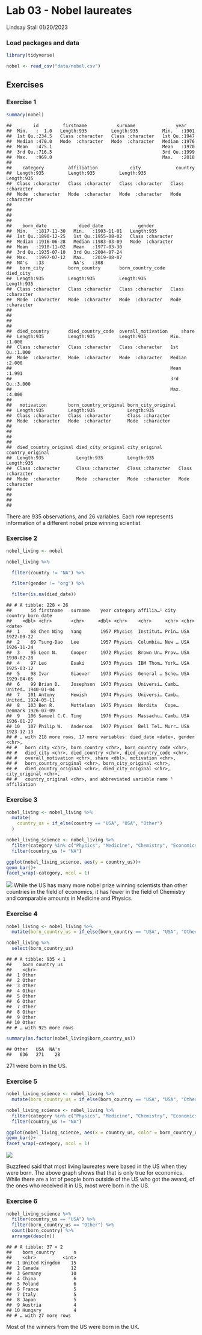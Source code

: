 Lab 03 - Nobel laureates
================
Lindsay Stall
01/20/2023

### Load packages and data

``` r
library(tidyverse) 
```

``` r
nobel <- read_csv("data/nobel.csv")
```

## Exercises

### Exercise 1

``` r
summary(nobel)
```

    ##        id         firstname           surname               year     
    ##  Min.   :  1.0   Length:935         Length:935         Min.   :1901  
    ##  1st Qu.:234.5   Class :character   Class :character   1st Qu.:1947  
    ##  Median :470.0   Mode  :character   Mode  :character   Median :1976  
    ##  Mean   :475.1                                         Mean   :1970  
    ##  3rd Qu.:716.5                                         3rd Qu.:1999  
    ##  Max.   :969.0                                         Max.   :2018  
    ##                                                                      
    ##    category         affiliation            city             country         
    ##  Length:935         Length:935         Length:935         Length:935        
    ##  Class :character   Class :character   Class :character   Class :character  
    ##  Mode  :character   Mode  :character   Mode  :character   Mode  :character  
    ##                                                                             
    ##                                                                             
    ##                                                                             
    ##                                                                             
    ##    born_date            died_date             gender         
    ##  Min.   :1817-11-30   Min.   :1903-11-01   Length:935        
    ##  1st Qu.:1890-12-25   1st Qu.:1955-08-02   Class :character  
    ##  Median :1916-06-28   Median :1983-03-09   Mode  :character  
    ##  Mean   :1910-11-02   Mean   :1977-03-30                     
    ##  3rd Qu.:1935-07-10   3rd Qu.:2004-07-24                     
    ##  Max.   :1997-07-12   Max.   :2019-08-07                     
    ##  NA's   :33           NA's   :308                            
    ##   born_city         born_country       born_country_code   died_city        
    ##  Length:935         Length:935         Length:935         Length:935        
    ##  Class :character   Class :character   Class :character   Class :character  
    ##  Mode  :character   Mode  :character   Mode  :character   Mode  :character  
    ##                                                                             
    ##                                                                             
    ##                                                                             
    ##                                                                             
    ##  died_country       died_country_code  overall_motivation     share      
    ##  Length:935         Length:935         Length:935         Min.   :1.000  
    ##  Class :character   Class :character   Class :character   1st Qu.:1.000  
    ##  Mode  :character   Mode  :character   Mode  :character   Median :2.000  
    ##                                                           Mean   :1.991  
    ##                                                           3rd Qu.:3.000  
    ##                                                           Max.   :4.000  
    ##                                                                          
    ##   motivation        born_country_original born_city_original
    ##  Length:935         Length:935            Length:935        
    ##  Class :character   Class :character      Class :character  
    ##  Mode  :character   Mode  :character      Mode  :character  
    ##                                                             
    ##                                                             
    ##                                                             
    ##                                                             
    ##  died_country_original died_city_original city_original      country_original  
    ##  Length:935            Length:935         Length:935         Length:935        
    ##  Class :character      Class :character   Class :character   Class :character  
    ##  Mode  :character      Mode  :character   Mode  :character   Mode  :character  
    ##                                                                                
    ##                                                                                
    ##                                                                                
    ## 

There are 935 observations, and 26 variables. Each row represents
information of a different nobel prize winning scientist.

### Exercise 2

``` r
nobel_living <- nobel

nobel_living %>% 

  filter(country != "NA") %>%

  filter(gender != "org") %>%

  filter(is.na(died_date))
```

    ## # A tibble: 228 × 26
    ##       id firstname   surname    year category affilia…¹ city  country born_date 
    ##    <dbl> <chr>       <chr>     <dbl> <chr>    <chr>     <chr> <chr>   <date>    
    ##  1    68 Chen Ning   Yang       1957 Physics  Institut… Prin… USA     1922-09-22
    ##  2    69 Tsung-Dao   Lee        1957 Physics  Columbia… New … USA     1926-11-24
    ##  3    95 Leon N.     Cooper     1972 Physics  Brown Un… Prov… USA     1930-02-28
    ##  4    97 Leo         Esaki      1973 Physics  IBM Thom… York… USA     1925-03-12
    ##  5    98 Ivar        Giaever    1973 Physics  General … Sche… USA     1929-04-05
    ##  6    99 Brian D.    Josephson  1973 Physics  Universi… Camb… United… 1940-01-04
    ##  7   101 Antony      Hewish     1974 Physics  Universi… Camb… United… 1924-05-11
    ##  8   103 Ben R.      Mottelson  1975 Physics  Nordita   Cope… Denmark 1926-07-09
    ##  9   106 Samuel C.C. Ting       1976 Physics  Massachu… Camb… USA     1936-01-27
    ## 10   107 Philip W.   Anderson   1977 Physics  Bell Tel… Murr… USA     1923-12-13
    ## # … with 218 more rows, 17 more variables: died_date <date>, gender <chr>,
    ## #   born_city <chr>, born_country <chr>, born_country_code <chr>,
    ## #   died_city <chr>, died_country <chr>, died_country_code <chr>,
    ## #   overall_motivation <chr>, share <dbl>, motivation <chr>,
    ## #   born_country_original <chr>, born_city_original <chr>,
    ## #   died_country_original <chr>, died_city_original <chr>, city_original <chr>,
    ## #   country_original <chr>, and abbreviated variable name ¹​affiliation

### Exercise 3

``` r
nobel_living <- nobel_living %>%
  mutate(
    country_us = if_else(country == "USA", "USA", "Other")
  )
```

``` r
nobel_living_science <- nobel_living %>%
  filter(category %in% c("Physics", "Medicine", "Chemistry", "Economics"))%>%
  filter(country_us != "NA")
```

``` r
ggplot(nobel_living_science, aes(y = country_us))+
geom_bar()+
facet_wrap(~category, ncol = 1)
```

![](lab-03_files/figure-gfm/unnamed-chunk-2-1.png)<!-- --> While the US
has many more nobel prize winning scientists than other countries in the
field of economics, it has fewer in the field of Chemistry and
comparable amounts in Medicine and Physics.

### Exercise 4

``` r
nobel_living <- nobel_living %>%
  mutate(born_country_us = if_else(born_country == "USA", "USA", "Other"))
```

``` r
nobel_living %>%
  select(born_country_us)
```

    ## # A tibble: 935 × 1
    ##    born_country_us
    ##    <chr>          
    ##  1 Other          
    ##  2 Other          
    ##  3 Other          
    ##  4 Other          
    ##  5 Other          
    ##  6 Other          
    ##  7 Other          
    ##  8 Other          
    ##  9 Other          
    ## 10 Other          
    ## # … with 925 more rows

``` r
summary(as.factor(nobel_living$born_country_us))
```

    ## Other   USA  NA's 
    ##   636   271    28

271 were born in the US.

### Exercise 5

``` r
nobel_living_science <- nobel_living %>%
  mutate(born_country_us = if_else(born_country == "USA", "USA", "Other"))
```

``` r
nobel_living_science <- nobel_living %>% 
  filter(category %in% c("Physics", "Medicine", "Chemistry", "Economics"))%>%
  filter(country_us != "NA")
```

``` r
ggplot(nobel_living_science, aes(x = country_us, color = born_country_us, fill= born_country_us))+
geom_bar()+
facet_wrap(~category, ncol = 1)
```

![](lab-03_files/figure-gfm/graphs-1.png)<!-- -->

Buzzfeed said that most living laureates were based in the US when they
were born. The above graph shows that that is only true for economics.
While there are a lot of people born outside of the US who got the
award, of the ones who received it in US, most were born in the US.

### Exercise 6

``` r
nobel_living_science %>%
  filter(country_us == "USA") %>%
  filter(born_country_us == "Other") %>%
  count(born_country) %>%
  arrange(desc(n))
```

    ## # A tibble: 37 × 2
    ##    born_country       n
    ##    <chr>          <int>
    ##  1 United Kingdom    15
    ##  2 Canada            12
    ##  3 Germany           10
    ##  4 China              6
    ##  5 Poland             6
    ##  6 France             5
    ##  7 Italy              5
    ##  8 Japan              5
    ##  9 Austria            4
    ## 10 Hungary            4
    ## # … with 27 more rows

Most of the winners from the US were born in the UK.
